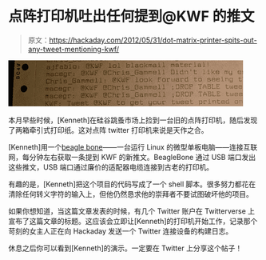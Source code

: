 # 点阵打印机吐出任何提到@KWF 的推文

> 原文：<https://hackaday.com/2012/05/31/dot-matrix-printer-spits-out-any-tweet-mentioning-kwf/>

![](img/e8f8ad4a76518acf6b723c1d6e613e15.png "tweet")

本月早些时候，[Kenneth]在硅谷跳蚤市场上捡到一台旧的点阵打印机，随后发现了两箱牵引式打印纸。这对点阵 twitter 打印机来说是天作之合。

[Kenneth]用一个[beagle bone](http://beagleboard.org/bone)——一台运行 Linux 的微型单板电脑——连接互联网，每分钟左右获取一条提到 KWF 的新推文。BeagleBone 通过 USB 端口发出这些推文，USB 端口通过廉价的适配器电缆连接到古老的打印机。

有趣的是，[Kenneth]把这个项目的代码写成了一个 shell 脚本。很多努力都花在清除任何转义字符的输入上，但他仍然恳求他的崇拜者不要试图破坏他的项目。

如果你想知道，当这篇文章发表的时候，有几个 Twitter 账户在 Twitterverse 上宣布了这篇文章的标题。这应该会立即让[Kenneth]的打印机开始工作，记录那个苛刻的女主人正在向 Hackaday 发送一个 Twitter 连接设备的构建日志。

休息之后你可以看到[Kenneth]的演示。一定要在 Twitter 上分享这个帖子！